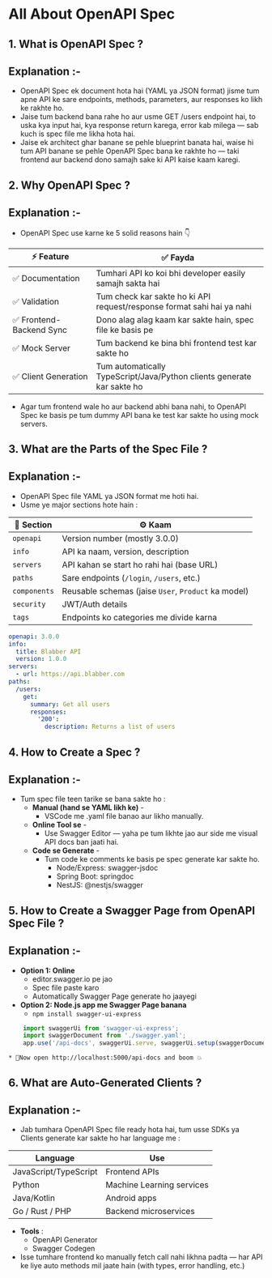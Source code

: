 # All About OpenAPI Spec

## 1. What is OpenAPI Spec ?
## Explanation :-
* OpenAPI Spec ek document hota hai (YAML ya JSON format) jisme tum apne API ke sare endpoints, methods, parameters, aur responses ko likh ke rakhte ho.
* Jaise tum backend bana rahe ho aur usme GET /users endpoint hai, to uska kya input hai, kya response return karega, error kab milega — sab kuch is spec file me likha hota hai.
* Jaise ek architect ghar banane se pehle blueprint banata hai, waise hi tum API banane se pehle OpenAPI Spec bana ke rakhte ho — taki frontend aur backend dono samajh sake ki API kaise kaam karegi.

## 2. Why OpenAPI Spec ?
## Explanation :-
* OpenAPI Spec use karne ke 5 solid reasons hain 👇

| ⚡ Feature             | ✅ Fayda                                                                 |
|------------------------|-------------------------------------------------------------------------|
| ✅ Documentation       | Tumhari API ko koi bhi developer easily samajh sakta hai                |
| ✅ Validation          | Tum check kar sakte ho ki API request/response format sahi hai ya nahi  |
| ✅ Frontend-Backend Sync | Dono alag alag kaam kar sakte hain, spec file ke basis pe              |
| ✅ Mock Server         | Tum backend ke bina bhi frontend test kar sakte ho                       |
| ✅ Client Generation   | Tum automatically TypeScript/Java/Python clients generate kar sakte ho   |

* Agar tum frontend wale ho aur backend abhi bana nahi, to OpenAPI Spec ke basis pe tum dummy API bana ke test kar sakte ho using mock servers.

## 3. What are the Parts of the Spec File ?
## Explanation :-
* OpenAPI Spec file YAML ya JSON format me hoti hai. 
* Usme ye major sections hote hain :

| 🧩 Section      | ⚙️ Kaam                                                                 |
|----------------|-------------------------------------------------------------------------|
| `openapi`      | Version number (mostly 3.0.0)                                           |
| `info`         | API ka naam, version, description                                       |
| `servers`      | API kahan se start ho rahi hai (base URL)                              |
| `paths`        | Sare endpoints (`/login`, `/users`, etc.)                              |
| `components`   | Reusable schemas (jaise `User`, `Product` ka model)                    |
| `security`     | JWT/Auth details                                                        |
| `tags`         | Endpoints ko categories me divide karna                                |

```yaml
openapi: 3.0.0
info:
  title: Blabber API
  version: 1.0.0
servers:
  - url: https://api.blabber.com
paths:
  /users:
    get:
      summary: Get all users
      responses:
        '200':
          description: Returns a list of users
```

## 4. How to Create a Spec ?
## Explanation :-
* Tum spec file teen tarike se bana sakte ho :
    * **Manual (hand se YAML likh ke)** - 
        * VSCode me .yaml file banao aur likho manually.
    * **Online Tool se** - 
        * Use Swagger Editor — yaha pe tum likhte jao aur side me visual API docs ban jaati hai.
    * **Code se Generate** -    
        * Tum code ke comments ke basis pe spec generate kar sakte ho.
            * Node/Express: swagger-jsdoc
	        * Spring Boot: springdoc
	        * NestJS: @nestjs/swagger


## 5. How to Create a Swagger Page from OpenAPI Spec File ?
## Explanation :-
* **Option 1: Online** 
    * editor.swagger.io pe jao
	* Spec file paste karo
	* Automatically Swagger Page generate ho jaayegi
* **Option 2: Node.js app me Swagger Page banana**
    * `npm install swagger-ui-express`
```javascript
    import swaggerUi from 'swagger-ui-express';
    import swaggerDocument from './swagger.yaml';
    app.use('/api-docs', swaggerUi.serve, swaggerUi.setup(swaggerDocument));
```
    * 📍Now open http://localhost:5000/api-docs and boom 💥

## 6. What are Auto-Generated Clients ?
## Explanation :-
* Jab tumhara OpenAPI Spec file ready hota hai, tum usse SDKs ya Clients generate kar sakte ho har language me :

| Language             | Use                          |
|----------------------|-------------------------------|
| JavaScript/TypeScript| Frontend APIs                 |
| Python               | Machine Learning services     |
| Java/Kotlin          | Android apps                  |
| Go / Rust / PHP      | Backend microservices         |

* **Tools** :
	* OpenAPI Generator
	* Swagger Codegen
* Isse tumhare frontend ko manually fetch call nahi likhna padta — har API ke liye auto methods mil jaate hain (with types, error handling, etc.)
